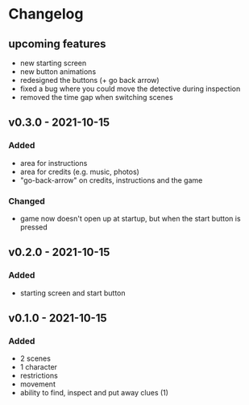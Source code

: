 # Changelog

## upcoming features
- new starting screen
- new button animations
- redesigned the buttons (+ go back arrow)
- fixed a bug where you could move the detective during inspection
- removed the time gap when switching scenes

## v0.3.0 - 2021-10-15
### Added
- area for instructions
- area for credits (e.g. music, photos)
- "go-back-arrow" on credits, instructions and the game

### Changed
- game now doesn't open up at startup, but when the start button is pressed

## v0.2.0 - 2021-10-15
### Added
- starting screen and start button

## v0.1.0 - 2021-10-15
### Added
- 2 scenes
- 1 character
- restrictions
- movement
- ability to find, inspect and put away clues (1)
